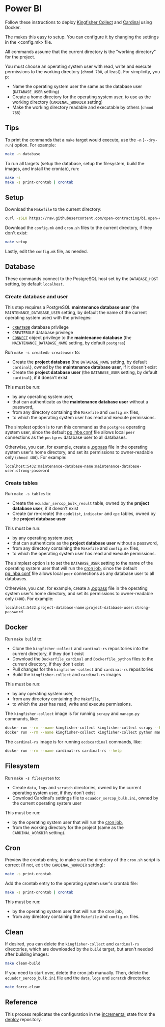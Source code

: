 # Power BI

Follow these instructions to deploy [Kingfisher Collect](https://kingfisher-collect.readthedocs.io/en/latest/) and [Cardinal](https://cardinal.readthedocs.io/en/latest/) using Docker.

The <Makefile> makes this easy to setup. You can configure it by changing the settings in the <config.mk> file.

All commands assume that the current directory is the "working directory" for the project.

You must choose an operating system user with read, write and execute permissions to the working directory (`chmod 700`, at least). For simplicity, you p:

- Name the operating system user the same as the database user (`DATABASE_USER` setting)
- Create a home directory for the operating system user, to use as the working directory (`CARDINAL_WORKDIR` setting)
- Make the working directory readable and executable by others (`chmod 755`)

## Tips

To print the commands that a `make` target would execute, use the `-n` (`--dry-run`) option. For example:

```bash
make -n database
```

To run all targets (setup the database, setup the filesystem, build the images, and install the crontab), run:

```bash
make -s
make -s print-crontab | crontab
```

## Setup

Download the `Makefile` to the current directory:

```bash
curl -sSLO https://raw.githubusercontent.com/open-contracting/bi.open-contracting.org/refs/heads/main/powerbi/Makefile
```

Download the `config.mk` and `cron.sh` files to the current directory, if they don't exist:

```bash
make setup
```

Lastly, edit the `config.mk` file, as needed.

## Database

These commands connect to the PostgreSQL host set by the `DATABASE_HOST` setting, by default `localhost`.

### Create database and user

This step requires a PostgreSQL **maintenance database user** (the `MAINTENANCE_DATABASE_USER` setting, by default the name of the current operating system user) with the privileges:

- [`CREATEDB`](https://www.postgresql.org/docs/current/sql-createrole.html) database privilege
- `CREATEROLE` database privilege
- [`CONNECT`](https://www.postgresql.org/docs/current/ddl-priv.html) object privilege to the **maintenance database** (the `MAINTENANCE_DATABASE_NAME` setting, by default `postgres`)

Run `make -s createdb createuser` to:

- Create the **project database** (the `DATABASE_NAME` setting, by default `cardinal`), owned by the **maintenance database user**, if it doesn't exist
- Create the **project database user** (the `DATABASE_USER` setting, by default `cardinal`), if it doesn't exist

This must be run:

- by any operating system user,
- that can authenticate as the **maintenance database user** without a password,
- from any directory containing the `Makefile` and `config.mk` files,
- to which the operating system user has read and execute permissions.

The simplest option is to run this command as the `postgres` operating system user, since the default [pg_hba.conf](https://www.postgresql.org/docs/current/auth-pg-hba-conf.html) file allows local `peer` connections as the `postgres` database user to all databases.

Otherwise, you can, for example, create a [.pgpass](https://www.postgresql.org/docs/current/libpq-pgpass.html) file in the operating system user's home directory, and set its permissions to owner-readable only (`chmod 400`). For example:

```none
localhost:5432:maintenance-database-name:maintenance-database-user:strong-password
```

### Create tables

Run `make -s tables` to:

- Create the `ecuador_sercop_bulk_result` table, owned by the **project database user**, if it doesn't exist
- Create (or re-create) the `codelist`, `indicator` and `cpc` tables, owned by the **project database user**

This must be run:

- by any operating system user,
- that can authenticate as the **project database user** without a password,
- from any directory containing the `Makefile` and `config.mk` files,
- to which the operating system user has read and execute permissions.

The simplest option is to set the `DATABASE_USER` setting to the name of the operating system user that will run the [cron job](#cron), since the default [pg_hba.conf](https://www.postgresql.org/docs/current/auth-pg-hba-conf.html) file allows local `peer` connections as any database user to all databases.

Otherwise, you can, for example, create a [.pgpass](https://www.postgresql.org/docs/current/libpq-pgpass.html) file in the operating system user's home directory, and set its permissions to owner-readable only (`400`). For example:

```none
localhost:5432:project-database-name:project-database-user:strong-password
```

## Docker

Run `make build` to:

- Clone the `kingfisher-collect` and `cardinal-rs` repositories into the current directory, if they don't exist
- Download the `Dockerfile_cardinal` and `Dockerfile_python` files to the current directory, if they don't exist
- Pull changes for the `kingfisher-collect` and `cardinal-rs` repositories
- Build the `kingfisher-collect` and `cardinal-rs` images

This must be run:

- by any operating system user,
- from any directory containing the `Makefile`,
- to which the user has read, write and execute permissions.

The `kingfisher-collect` image is for running `scrapy` and `manage.py` commands, like:

```bash
docker run --rm --name kingfisher-collect kingfisher-collect scrapy --help
docker run --rm --name kingfisher-collect kingfisher-collect python manage.py --help
```

The `cardinal-rs` image is for running `ocdscardinal` commands, like:

```bash
docker run --rm --name cardinal-rs cardinal-rs --help
```

## Filesystem

Run `make -s filesystem` to:

- Create `data`, `logs` and `scratch` directories, owned by the current operating system user, if they don't exist
- Download Cardinal's settings file to `ecuador_sercop_bulk.ini`, owned by the current operating system user

This must be run:

- by the operating system user that will run the [cron job](#cron),
- from the working directory for the project (same as the `CARDINAL_WORKDIR` setting).

## Cron

Preview the crontab entry, to make sure the directory of the `cron.sh` script is correct (if not, edit the `CARDINAL_WORKDIR` setting):

```bash
make -s print-crontab
```

Add the crontab entry to the operating system user's crontab file:

```bash
make -s print-crontab | crontab
```

This must be run:

- by the operating system user that will run the cron job,
- from any directory containing the `Makefile` and `config.mk` files.

## Clean

If desired, you can delete the `kingfisher-collect` and `cardinal-rs` directories, which are downloaded by the `build` target, but aren't needed after building images:

```bash
make clean-build
```

If you need to start over, delete the cron job manually. Then, delete the `ecuador_sercop_bulk.ini` file and the `data`, `logs` and `scratch` directories:

```bash
make force-clean
```

## Reference

This process replicates the configuration in the [incremental](https://github.com/open-contracting/deploy/blob/main/salt/kingfisher/collect/incremental.sls) state from the [deploy](https://ocdsdeploy.readthedocs.io/en/latest/) repository.
